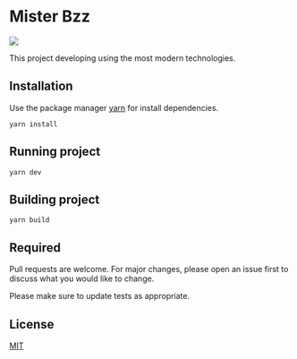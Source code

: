 # Mister Bzz
![](https://www.logo.wine/a/logo/Honey_(company)/Honey_(company)-Logo.wine.svg)

This project developing using the most modern technologies.

## Installation

Use the package manager [yarn](https://classic.yarnpkg.com/en/) for install dependencies.

```
yarn install
```

## Running project

```
yarn dev
```


## Building project

```
yarn build
```

## Required
Pull requests are welcome. For major changes, please open an issue first to discuss what you would like to change.

Please make sure to update tests as appropriate.

## License
[MIT](https://choosealicense.com/licenses/mit/)